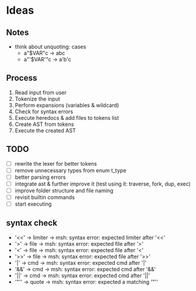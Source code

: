 # Ideas

## Notes

- think about unquoting: cases
  - a"$VAR"c -> abc
  - a"'$VAR'"c -> a'b'c

## Process

1. Read input from user
2. Tokenize the input
3. Perform expansions (variables & wildcard)
4. Check for syntax errors
5. Execute heredocs & add files to tokens list
6. Create AST from tokens
7. Execute the created AST

## TODO

- [ ] rewrite the lexer for better tokens
- [ ] remove unnecessary types from enum t_type
- [ ] better parsing errors
- [ ] integrate ast & further improve it (test using it: traverse, fork, dup, exec)
- [ ] improve folder structure and file naming
- [ ] revisit builtin commands
- [ ] start executing

## syntax check

- '<<'	->	limiter	-> msh: syntax error: expected limiter after '<<'
- '>'	->	file	-> msh: syntax error: expected file after '>'
- '<'	->	file	-> msh: syntax error: expected file after '<'
- '>>'	->	file	-> msh: syntax error: expected file after '>>'
- '|'	->	cmd		-> msh: syntax error: expected cmd after '|'
- '&&'	->	cmd		-> msh: syntax error: expected cmd after '&&'
- '||'	->	cmd		-> msh: syntax error: expected cmd after '||'
- '"''	->	quote	-> msh: syntax error: expected a matching '"''
